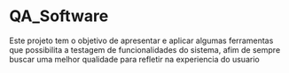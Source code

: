 # QA_Software
 Este projeto tem o objetivo de apresentar e aplicar algumas ferramentas que possibilita a testagem de funcionalidades do sistema, afim de sempre buscar uma melhor qualidade para refletir na experiencia do usuario
